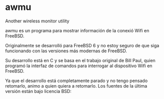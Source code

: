 # awmu
Another wireless monitor utility


awmu es un programa para mostrar información de la conexió Wifi en FreeBSD.

Originalmente se desarrolló para FreeBSD 6 y no estoy seguro de que siga funcionando con las versiones más modernas de FreeBSD.

Su desarrollo está en C y se basa en el trabajo original de Bill Paul, quien programó la interfaz de comandos para interrogar al dispositivo Wifi en FreeBSD.

Ya que el desarrollo está completamente parado y no tengo pensado retomarlo, animo a quien quiera a retomarlo. Los fuentes de la última versión están bajo licencia BSD:

